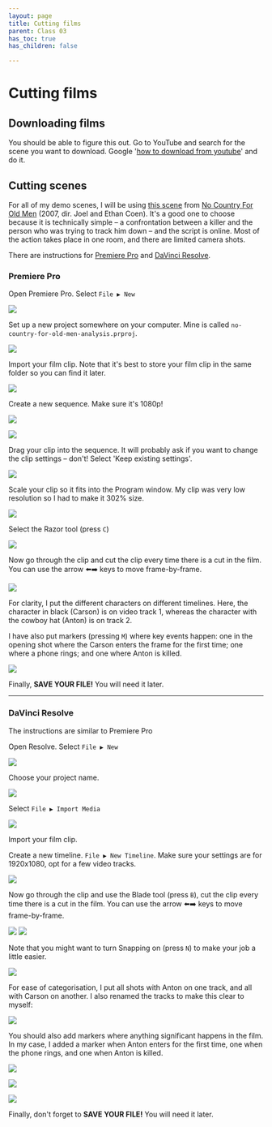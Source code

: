 ```yaml
---
layout: page
title: Cutting films
parent: Class 03
has_toc: true
has_children: false

---
```

# Cutting films


## Downloading films

You should be able to figure this out. Go to YouTube and search for the scene you want to download. Google '[how to download from youtube](https://www.google.com/search?q=how+to+download+from+youtube&oq=how+to+download+from+youtube)' and do it. 

## Cutting scenes

For all of my demo scenes, I will be using [this scene](https://www.youtube.com/watch?v=j6tn6eqkI94) from [No Country For Old Men](https://www.imdb.com/title/tt0477348/) (2007, dir. Joel and Ethan Coen). It's a good one to choose because it is technically simple – a confrontation between a killer and the person who was trying to track him down – and the script is online. Most of the action takes place in one room, and there are limited camera shots.

There are instructions for [Premiere Pro](#premiere-pro) and [DaVinci Resolve](#davinci-resolve).


### Premiere Pro

Open Premiere Pro. Select ```File ▶ New```



![](/assets/class-03/prem1.png)

Set up a new project somewhere on your computer. Mine is called ```no-country-for-old-men-analysis.prproj```.

![](/assets/class-03/prem2.png)

Import your film clip. Note that it's best to store your film clip in the same folder so you can find it later.

![](/assets/class-03/prem4.png)



Create a new sequence. Make sure it's 1080p!

![](/assets/class-03/prem5.png)

![](/assets/class-03/prem6.png)

Drag your clip into the sequence. It will probably ask if you want to change the clip settings – don't! Select 'Keep existing settings'.

![](/assets/class-03/prem7.png)

Scale your clip so it fits into the Program window. My clip was very low resolution so I had to make it 302% size.

![](/assets/class-03/prem8.png)

Select the Razor tool (press ```C```)

![](/assets/class-03/prem9.png)

Now go through the clip and cut the clip every time there is a cut in the film. You can use the arrow ⬅️➡️ keys to move frame-by-frame.

![](/assets/class-03/prem10.png)

For clarity, I put the different characters on different timelines. Here, the character in black (Carson) is on video track 1, whereas the character with the cowboy hat (Anton) is on track 2.

I have also put markers (pressing ```M```) where key events happen: one in the opening shot where the Carson enters the frame for the first time; one where a phone rings; and one where Anton is killed.

![](/assets/class-03/prem11.png)

Finally, **SAVE YOUR FILE!** You will need it later.





----




### DaVinci Resolve

The instructions are similar to Premiere Pro

Open Resolve. Select ```File ▶ New```

![](/assets/class-03/dv1.png)

Choose your project name.

![](/assets/class-03/dv2.png)

Select ```File ▶ Import Media```

![](/assets/class-03/dv3.png)

Import your film clip.

Create a new timeline. ```File ▶ New Timeline```. Make sure your settings are for 1920x1080, opt for a few video tracks.



![](/assets/class-03/dv4.png)

Now go through the clip and use the Blade tool (press ```B```), cut the clip every time there is a cut in the film. You can use the arrow ⬅️➡️ keys to move frame-by-frame.

![](/assets/class-03/dv6.png) ![](/assets/class-03/dv7.png)

Note that you might want to turn Snapping on (press ```N```) to make your job a little easier.

![](/assets/class-03/dv9.png)

For ease of categorisation, I put all shots with Anton on one track, and all with Carson on another. I also renamed the tracks to make this clear to myself:

![](/assets/class-03/dv10.png)

You should also add markers where anything significant happens in the film. In my case, I added a marker when Anton enters for the first time, one when the phone rings, and one when Anton is killed.

![](/assets/class-03/dv11.png)

![](/assets/class-03/dv12.png)

![](/assets/class-03/dv13.png)



Finally, don't forget to **SAVE YOUR FILE!** You will need it later.